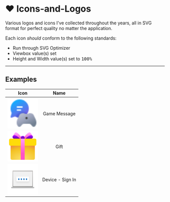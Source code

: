 # ❤️ Icons-and-Logos
Various logos and icons I've collected throughout the years, all in SVG format for perfect quality no matter the application.

Each icon *should* conform to the following standards:

- Run through SVG Optimizer
- Viewbox value(s) set
- Height and Width value(s) set to <kbd>100%</kbd>

---

## Examples

| **Icon** |     **Name**     |
|:--------:|:----------------:|
|     <img height="96" width="96" src="src/Fluent/Emoji/GameMessage.svg" />    |   Game Message   |
|     <img height="96" width="96" src="src/Fluent/Emoji/Gift.svg" />    |       Gift       |
|     <img height="96" width="96" src="src/svg/UI/Icons/WaferStyle/DownloadSignin_Light.svg" />    | Device - Sign In |
